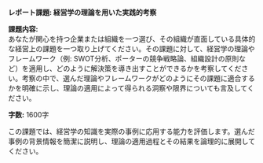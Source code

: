 **レポート課題: 経営学の理論を用いた実践的考察**

**課題内容:**  
あなたが関心を持つ企業または組織を一つ選び、その組織が直面している具体的な経営上の課題を一つ取り上げてください。その課題に対して、経営学の理論やフレームワーク（例: SWOT分析、ポーターの競争戦略論、組織設計の原則など）を適用し、どのように解決策を導き出すことができるかを考察してください。考察の中で、選んだ理論やフレームワークがどのようにその課題に適合するかを明確に示し、理論の適用によって得られる洞察や限界についても言及してください。

**字数:** 1600字

この課題では、経営学の知識を実際の事例に応用する能力を評価します。選んだ事例の背景情報を簡潔に説明し、理論の適用過程とその結果を論理的に展開してください。